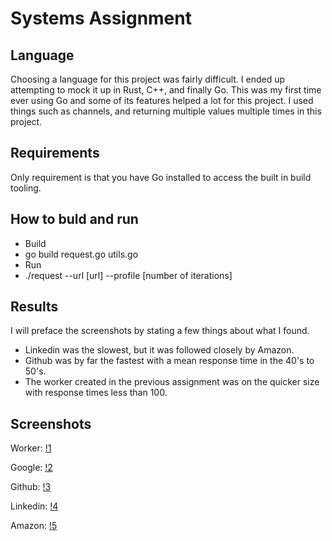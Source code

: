 # Systems Assignment

## Language

Choosing a language for this project was fairly difficult. I ended up attempting to mock it up in Rust, C++, and finally Go. This was my first time ever using Go
and some of its features helped a lot for this project. I used things such as channels, and returning multiple values multiple times in this project.

## Requirements

Only requirement is that you have Go installed to access the built in build tooling.

## How to buld and run

* Build
* go build request.go utils.go
* Run
* ./request --url [url] --profile [number of iterations]

## Results

I will preface the screenshots by stating a few things about what I found.

* Linkedin was the slowest, but it was followed closely by Amazon.
* Github was by far the fastest with a mean response time in the 40's to 50's.
* The worker created in the previous assignment was on the quicker size with response times less than 100.

## Screenshots

Worker:
[!1](results/worker.png)

Google:
[!2](results/google.png)

Github:
[!3](results/github.png)

Linkedin:
[!4](results/linkedin.png)

Amazon:
[!5](results/amazon.png)
